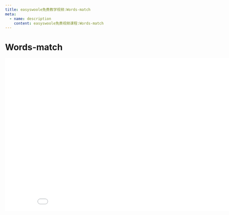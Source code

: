 ```yaml
---
title: easyswoole免费教学视频:Words-match
meta:
  - name: description
    content: easyswoole免费视频课程:Words-match
---
```

# Words-match
<div>
    <iframe id="videoFrame" src="//player.bilibili.com/player.html?bvid=BV1y8411i7XP" scrolling="no" border="0" frameborder="no" framespacing="0" allowfullscreen="true" width="900px" height="500px"></iframe>
</div>


